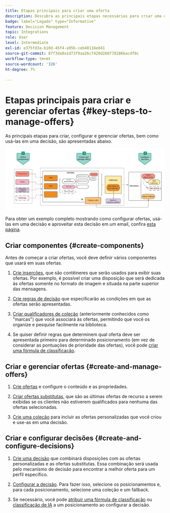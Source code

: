 ```yaml
---
title: Etapas principais para criar uma oferta
description: Descubra as principais etapas necessárias para criar uma oferta
badge: label="Legado" type="Informative"
feature: Decision Management
topic: Integrations
role: User
level: Intermediate
exl-id: e375fd3a-b10d-45f4-a95b-ceb48116e841
source-git-commit: 87f3da0a1d73f9aa26c7420d260778286bacdf0c
workflow-type: tm+mt
source-wordcount: '326'
ht-degree: 7%

---
```


# Etapas principais para criar e gerenciar ofertas {#key-steps-to-manage-offers}

As principais etapas para criar, configurar e gerenciar ofertas, bem como usá-las em uma decisão, são apresentadas abaixo.

![](../assets/offer-create-manage-process.png)

Para obter um exemplo completo mostrando como configurar ofertas, usá-las em uma decisão e aproveitar esta decisão em um email, confira [esta página](../offers-e2e.md).

## Criar componentes {#create-components}

Antes de começar a criar ofertas, você deve definir vários componentes que usará em suas ofertas.

1. [Crie inserções](creating-placements.md), que são contêineres que serão usados para exibir suas ofertas. Por exemplo, é possível criar uma disposição que será dedicada às ofertas somente no formato de imagem e situada na parte superior das mensagens.

1. [Crie regras de decisão](creating-decision-rules.md) que especificarão as condições em que as ofertas serão apresentadas.

1. [Criar qualificadores de coleção](creating-tags.md) (anteriormente conhecidos como &quot;marcas&quot;) que você associará às ofertas, permitindo que você os organize e pesquise facilmente na biblioteca.

1. Se quiser definir regras que determinem qual oferta deve ser apresentada primeiro para determinado posicionamento (em vez de considerar as pontuações de prioridade das ofertas), você pode [criar uma fórmula de classificação](../ranking/create-ranking-formulas.md).

<!--
<table style="table-layout:fixed">
<tr style="border: 0;">
<td>
<img src="../../assets/do-not-localize/icon-placement.svg" width="60px">
<div>
<a href="../offer-library/creating-placements.md">Create placements</a>
</div>
<p>
</td>
<td>
<img src="../../assets/do-not-localize/icon-rules.svg" width="60px">
<div>
<a href="../offer-library/creating-decision-rules.md">Create decision rules</a>
</div>
<p>
<td>
<img src="../../assets/do-not-localize/icon-tags.svg" width="60px">
<div>
<a href="../offer-library/creating-tags.md">Create collection qualifiers</a>
</div>
<p>
</td>
<td>
<img src="../../assets/do-not-localize/icon-ranking.svg" width="60px">
<div>
<a href="../ranking/create-ranking-formulas.md">Create ranking formulas</a>
</div>
<p>
</td>
</tr>
</table>
-->

## Criar e gerenciar ofertas {#create-and-manage-offers}

1. [Crie ofertas](creating-personalized-offers.md) e configure o conteúdo e as propriedades.

1. [Criar ofertas substitutas](creating-fallback-offers.md), que são as últimas ofertas de recurso a serem exibidas se os clientes não estiverem qualificados para nenhuma das ofertas selecionadas.

1. [Crie uma coleção](creating-collections.md) para incluir as ofertas personalizadas que você criou e use-as em uma decisão.

<!--
<table style="table-layout:fixed">
<tr style="border: 0;">
<td>
<img src="../../assets/do-not-localize/icon-offer.svg" width="60px">
<div>
<a href="../offer-library/creating-personalized-offers.md">Create offers</a>
</div>
<p>
</td>
<td>
<img src="../../assets/do-not-localize/icon-fallback.svg" width="60px">
<div>
<a href="../offer-library/creating-fallback-offers.md">Create fallback offers</a>
</div>
<p>
</td>
<td>
<img src="../../assets/do-not-localize/icon-collection.svg" width="60px">
<div>
<a href="../offer-library/creating-collections.md">Create collections</a>
</div>
<p>
</td>
</tr>
</table>
-->

## Criar e configurar decisões {#create-and-configure-decisions}

1. [Crie uma decisão](../offer-activities/create-offer-activities.md) que combinará disposições com as ofertas personalizadas e as ofertas substitutas. Essa combinação será usada pelo mecanismo de decisão para encontrar a melhor oferta para um perfil específico.

1. [Configurar a decisão](../offer-activities/create-offer-activities.md#add-decision-scopes). Para fazer isso, selecione os posicionamentos e, para cada posicionamento, selecione uma coleção e um fallback.

1. Se necessário, você pode [atribuir uma fórmula de classificação](../offer-activities/configure-offer-selection.md#assign-ranking-formula) ou [classificação de IA](../offer-activities/configure-offer-selection.md#use-ranking-strategy) a um posicionamento ao configurar a decisão.

<!--
<table style="table-layout:fixed">
<tr style="border: 0;">
<td>
<img src="../../assets/do-not-localize/icon-decision.svg" width="60px">
<div>
<a href="../offer-activities/create-offer-activities.md">Create decisions</a>
</div>
<p>
</td>
<td>
<img src="../../assets/do-not-localize/icon-configure-decision.svg" width="60px">
<div>
<a href="../offer-activities/create-offer-activities.md#add-offers">Configure decisions</a>
</div>
<p>
</td>
<td>
<img src="../../assets/do-not-localize/icon-assign-ranking.svg" width="60px">
<div>
<a href="../offer-activities/configure-offer-selection.md#assign-ranking-formula">Assign ranking</a>
</div>
<p>
</td>
</tr>
</table>
-->
